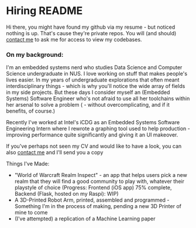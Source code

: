 # Hiring README

Hi there, you might have found my github via my resume - but noticed nothing is up. That's cause they're private repos. You will (and should) [contact me](xuan.lim@u.nus.edu) to ask me for access to view my codebases. 

### On my background: 
I'm an embedded systems nerd who studies Data Science and Computer Science undergraduate in NUS. I love working on stuff that makes people's lives easier. In my years of undergraduate explorations that often meant interdisciplinary things - which is why you'll notice the wide array of fields in my side projects. But these days I consider myself an (Embedded Systems) Software Engineer who's not afraid to use all her toolchains within her arsenal to solve a problem ( - without overcomplicating, and if it benefits, of course.)

Recently I've worked at Intel's iCDG as an Embedded Systems Software Engineering Intern where I rewrote a graphing tool used to help production - improving performance quite significantly and giving it an UI makeover. 

If you've perhaps not seen my CV and would like to have a look, you can also [contact me](xuan.lim@u.nus.edu) and I'll send you a copy

Things I've Made:
- "World of Warcraft Realm Inspect" - an app that helps users pick a new realm that they will find a good community to play with, whatever their playstyle of choice (Progress: Frontend (iOS app) 75% complete, Backend (Flask, hosted on my Raspi): WIP)
- A 3D-Printed Robot Arm, printed, assembled and programmed - Something I'm in the process of making, pending a new 3D Printer of mine to come 
- (I've attempted) a replication of a Machine Learning paper 
